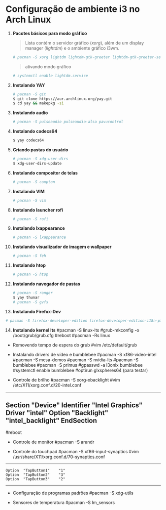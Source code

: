# Configuração de ambiente i3 no Arch Linux

1. **Pacotes básicos para modo gráfico**
    > Lista contém o servidor gráfico (*xorg*), além de um display manager (*lightdm*) e o ambiente gráfico i3wm.
    ```sh
    # pacman -S xorg lightdm lightdm-gtk-greeter lightdm-gtk-greeter-settings i3-gaps i3status i3blocks dmenu network-manager-applet ttf-ubuntu-font-family xfce4-terminal gnome-keyring
    ```    
    > ativando modo gráfico
    ```sh
    # systemctl enable lightdm.service
    ```

2. **Instalando YAY**
    ```sh
    # pacman -S git
    $ git clone https://aur.archlinux.org/yay.git
    $ cd yay && makepkg -si
    ```

3. **Instalando audio**
    ```sh
    # pacman -S pulseaudio pulseaudio-alsa pavucontrol
    ```

4. **Instalando codecs64**
    ```sh
    $ yay codecs64
    ```

5. **Criando pastas do usuário**
    ```sh
    # pacman -S xdg-user-dirs
    $ xdg-user-dirs-update
    ```

6. **Instalando compositor de telas**
    ```sh
    # pacman -S compton
    ```

7. **Instalando VIM**
    ```sh
    # pacman -S vim
    ```
    
8. **Instalando launcher rofi**
    ```sh
    # pacman -S rofi
    ```

9. **Instalando lxappearance**
    ```sh
    # pacman -S lxappearance
    ```

10. **Instalando visualizador de imagem e wallpaper**
    ```sh
    # pacman -S feh
    ```

11. **Instalando htop**
    ```sh
    # pacman -S htop
    ```

12. **Instalando navegador de pastas**
    ```sh
    # pacman -S ranger
    $ yay thunar
    # pacman -S gvfs
    ```

13.  **Instalando Firefox-Dev**
```sh
# pacman -S firefox-developer-edition firefox-developer-edition-i18n-pt-br    
```



14. **Instalando kernel lts**
#pacman -S linux-lts
#grub-mkconfig -o /boot/grub/grub.cfg
#reboot
#pacman -Rs linux

+ Removendo tempo de espera do grub
#vim /etc/default/grub

+ Instalando drivers de vídeo e bumblebee
#pacman -S xf86-video-intel
#pacman -S mesa-demos
#pacman -S nvidia-lts
#pacman -S bumblebee
#pacman -S primus
#gpasswd -a l3onix bumblebee
#systemctl enable bumblebee
#optirun glxspheres64	(para testar)

+ Controle de brilho
#pacman -S xorg-xbacklight
#vim /etc/X11/xorg.conf.d/20-intel.conf
----------------------------------------------
Section "Device"
    Identifier  "Intel Graphics" 
    Driver      "intel"
    Option      "Backlight"  "intel_backlight"
EndSection
----------------------------------------------
#reboot

+ Controle de monitor
#pacman -S arandr

+ Controle do touchpad
#pacman -S xf86-input-synaptics
#vim /usr/share/X11/xorg.conf.d/70-synaptics.conf
-----------------------------------
    Option	"TapButton1"	"1"
    Option	"TapButton2"	"3"
    Option	"TapButton3"	"2"
-----------------------------------

+ Configuração de programas padrões
#pacman -S xdg-utils

+ Sensores de temperatura 
#pacman -S lm_sensors
